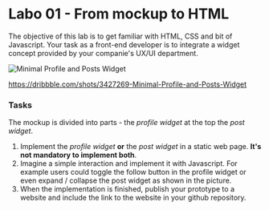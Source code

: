 # Labo 01 - From mockup to HTML

The objective of this lab is to get familiar with HTML, CSS and bit of Javascript. Your task as a front-end developer is to integrate a widget concept provided by your companie's UX/UI department. 

![Minimal Profile and Posts Widget](mockup.png)

https://dribbble.com/shots/3427269-Minimal-Profile-and-Posts-Widget

### Tasks

The mockup is divided into parts - the *profile widget*  at the top the *post widget*. 

1. Implement the *profile widget* **or** the *post widget* in a static web page. **It's not mandatory to implement both**.
2. Imagine a simple interaction and implement it with Javascript. For example users could toggle the follow button in the profile widget or even expand / collapse the post widget as shown in the picture.
3. When the implementation is finished, publish your prototype to a website and include the link to the website in your github repository.

